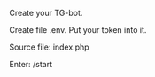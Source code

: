 Create your TG-bot.

Create file .env. Put your token into it.

Source file: index.php

Enter: /start

